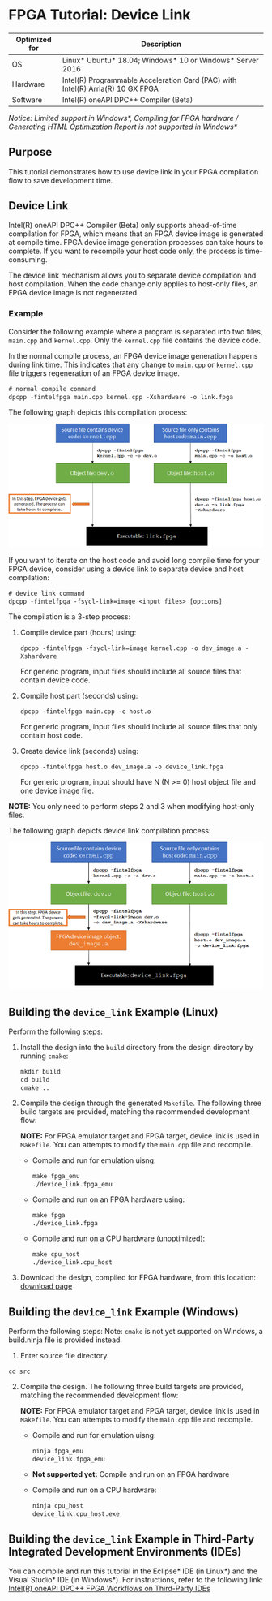 # FPGA Tutorial: Device Link

| Optimized for                     | Description
---                                 |---
| OS                                | Linux* Ubuntu* 18.04; Windows* 10 or Windows* Server 2016
| Hardware                          | Intel(R) Programmable Acceleration Card (PAC) with Intel(R) Arria(R) 10 GX FPGA
| Software                          | Intel(R) oneAPI DPC++ Compiler (Beta) 

_Notice: Limited support in Windows*, Compiling for FPGA hardware / Generating HTML Optimization Report is not supported in Windows*_

## Purpose
This tutorial demonstrates how to use device link in your FPGA compilation flow to save development time.

## Device Link

Intel(R) oneAPI DPC++ Compiler (Beta) only supports ahead-of-time compilation for FPGA, which means that an FPGA device image is generated at compile time. FPGA device image generation processes can take hours to complete. If you want to recompile your host code only, the process is time-consuming.

The device link mechanism allows you to separate device compilation and host compilation. When the code change only applies to host-only files, an FPGA device image is not regenerated. 


### Example
Consider the following example where a program is separated into two files, `main.cpp` and `kernel.cpp`. Only the `kernel.cpp` file contains the device code. 

In the normal compile process, an FPGA device image generation happens during link time. This indicates that any change to `main.cpp` or `kernel.cpp` file triggers regeneration of an FPGA device image. 

```
# normal compile command
dpcpp -fintelfpga main.cpp kernel.cpp -Xshardware -o link.fpga
```

The following graph depicts this compilation process:

![](normal_compile.png)


If you want to iterate on the host code and avoid long compile time for your FPGA device, consider using a device link to separate device and host compilation:

```
# device link command
dpcpp -fintelfpga -fsycl-link=image <input files> [options]
```

The compilation is a 3-step process:

1. Compile device part (hours) using: 

   ```
   dpcpp -fintelfpga -fsycl-link=image kernel.cpp -o dev_image.a -Xshardware
   ```
   For generic program, input files should include all source files that contain device code.


2. Compile host part (seconds) using:
   
   ``` 
   dpcpp -fintelfpga main.cpp -c host.o
   ```
   For generic program, input files should include all source files that only contain host code.


3. Create device link (seconds) using:

   ```
   dpcpp -fintelfpga host.o dev_image.a -o device_link.fpga
   ```
   For generic program, input should have N (N >= 0) host object file and one device image file.

**NOTE:** You only need to perform steps 2 and 3 when modifying host-only files.

The following graph depicts device link compilation process:

![](device_link.png)



## Building the `device_link` Example (Linux)

Perform the following steps:
1. Install the design into the `build` directory from the design directory by running `cmake`:

   ```
   mkdir build
   cd build
   cmake ..
   ```

2. Compile the design through the generated `Makefile`. The following three build targets are provided, matching the recommended development flow:

   **NOTE:** For FPGA emulator target and FPGA target, device link is used in `Makefile`. You can attempts to modify the `main.cpp` file and recompile.

   * Compile and run for emulation uisng: 

      ```
      make fpga_emu
      ./device_link.fpga_emu 
      ```

   * Compile and run on an FPGA hardware using:    

     ```
     make fpga 
     ./device_link.fpga
     ```

   * Compile and run on a CPU hardware (unoptimized): 

     ```
     make cpu_host
     ./device_link.cpu_host
     ```
3. Download the design, compiled for FPGA hardware, from this location: [download page](https://www.intel.com/content/www/us/en/programmable/products/design-software/high-level-design/one-api-for-fpga-support.html)



## Building the `device_link` Example (Windows)

Perform the following steps:
Note: `cmake` is not yet supported on Windows, a build.ninja file is provided instead. 

1. Enter source file directory.

```
cd src
```

2. Compile the design. The following three build targets are provided, matching the recommended development flow:

   **NOTE:** For FPGA emulator target and FPGA target, device link is used in `Makefile`. You can attempts to modify the `main.cpp` file and recompile.

   * Compile and run for emulation uisng: 

      ```
      ninja fpga_emu
      device_link.fpga_emu 
      ```

   * **Not supported yet:**  Compile and run on an FPGA hardware

   * Compile and run on a CPU hardware: 

     ```
     ninja cpu_host
     device_link.cpu_host.exe
     ```

## Building the `device_link` Example in Third-Party Integrated Development Environments (IDEs)

You can compile and run this tutorial in the Eclipse* IDE (in Linux*) and the Visual Studio* IDE (in Windows*). For instructions, refer to the following link: [Intel(R) oneAPI DPC++ FPGA Workflows on Third-Party IDEs](https://software.intel.com/en-us/articles/intel-oneapi-dpcpp-fpga-workflow-on-ide)
